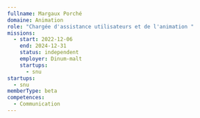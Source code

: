 ```yaml
---
fullname: Margaux Porché
domaine: Animation
role: "Chargée d'assistance utilisateurs et de l'animation "
missions:
  - start: 2022-12-06
    end: 2024-12-31
    status: independent
    employer: Dinum-malt
    startups:
      - snu
startups:
  - snu
memberType: beta
competences:
  - Communication
---
```

